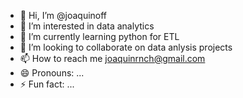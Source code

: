 - 👋 Hi, I’m @joaquinoff
- 👀 I’m interested in data analytics
- 🌱 I’m currently learning python for ETL
- 💞️ I’m looking to collaborate on data anlysis projects
- 📫 How to reach me joaquinrnch@gmail.com
- 😄 Pronouns: ...
- ⚡ Fun fact: ...

<!---
joaquinoff/joaquinoff is a ✨ special ✨ repository because its `README.md` (this file) appears on your GitHub profile.
You can click the Preview link to take a look at your changes.
--->
